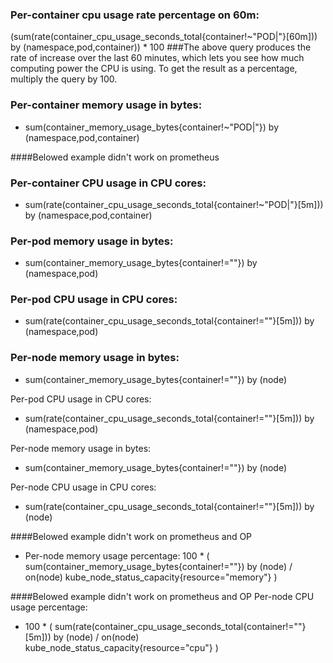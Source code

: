 ### Per-container cpu usage rate percentage on 60m:
(sum(rate(container_cpu_usage_seconds_total{container!~"POD|"}[60m])) by (namespace,pod,container)) * 100 ###The above query produces the rate of increase over the last 60 minutes, which lets you see how much computing power the CPU is using. To get the result as a percentage, multiply the query by 100.

### Per-container memory usage in bytes:
- sum(container_memory_usage_bytes{container!~"POD|"}) by (namespace,pod,container)

####Belowed example didn't work on prometheus
### Per-container CPU usage in CPU cores:
- sum(rate(container_cpu_usage_seconds_total{container!~"POD|"}[5m])) by (namespace,pod,container)

### Per-pod memory usage in bytes:
- sum(container_memory_usage_bytes{container!=""}) by (namespace,pod)

### Per-pod CPU usage in CPU cores:
- sum(rate(container_cpu_usage_seconds_total{container!=""}[5m])) by (namespace,pod)

### Per-node memory usage in bytes:
- sum(container_memory_usage_bytes{container!=""}) by (node)

Per-pod CPU usage in CPU cores:
- sum(rate(container_cpu_usage_seconds_total{container!=""}[5m])) by (namespace,pod)

Per-node memory usage in bytes:
- sum(container_memory_usage_bytes{container!=""}) by (node)

Per-node CPU usage in CPU cores:
- sum(rate(container_cpu_usage_seconds_total{container!=""}[5m])) by (node)

####Belowed example didn't work on prometheus and OP
- Per-node memory usage percentage:
100 * (
  sum(container_memory_usage_bytes{container!=""}) by (node)
    / on(node)
  kube_node_status_capacity{resource="memory"}
)

####Belowed example didn't work on prometheus and OP
Per-node CPU usage percentage:
- 100 * (
  sum(rate(container_cpu_usage_seconds_total{container!=""}[5m])) by (node)
    / on(node)
  kube_node_status_capacity{resource="cpu"}
)
